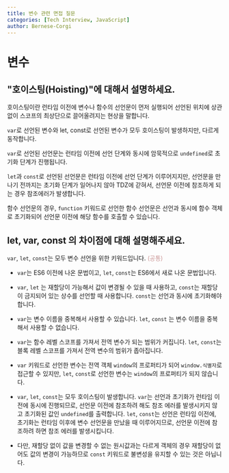 ```yaml
---
title: 변수 관련 면접 질문
categories: [Tech Interview, JavaScript]
author: Bernese-Corgi
---
```


# 변수

## "호이스팅(Hoisting)"에 대해서 설명하세요.

호이스팅이란 런타임 이전에 변수나 함수의 선언문이 먼저 실행되어 선언된 위치에 상관없이 스코프의 최상단으로 끌어올려지는 현상을 말합니다.

`var`로 선언된 변수와 let, const로 선언된 변수가 모두 호이스팅이 발생하지만, 다르게 동작합니다.

`var`로 선언된 선언문는 런타임 이전에 선언 단계와 동시에 암묵적으로 `undefined`로 초기화 단계가 진행됩니다.

`let`과 `const`로 선언된 선언문은 런타임 이전에 선언 단계가 이루어지지만, 선언문을 만나기 전까지는 초기화 단계가 일어나지 않아 TDZ에 갇혀서, 선언문 이전에 참조하게 되는 경우 참조에러가 발생합니다.

함수 선언문의 경우, `function` 키워드로 선언한 함수 선언문은 선언과 동시에 함수 객체로 초기화되어 선언문 이전에 해당 함수를 호출할 수 있습니다.

## let, var, const 의 차이점에 대해 설명해주세요.

`var`, `let`, `const`는 모두 변수 선언을 위한 키워드입니다. <span style="color: #cc9999">(공통)</span>

- `var`는 ES6 이전에 나온 문법이고,
  `let`, `const`는 ES6에서 새로 나온 문법입니다.

- `var`, `let` 는 재할당이 가능해서 값이 변경될 수 있을 때 사용하고,
  `const`는 재할당이 금지되어 있는 상수를 선언할 때 사용합니다. `const`는 선언과 동시에 초기화해야합니다.

- `var`는 변수 이름을 중복해서 사용할 수 있습니다.
  `let`, `const` 는 변수 이름을 중복해서 사용할 수 없습니다.

- `var`는 함수 레벨 스코프를 가져서 전역 변수가 되는 범위가 커집니다.
  `let`, `const`는 블록 레벨 스코프를 가져서 전역 변수의 범위가 좁아집니다.

- `var` 키워드로 선언한 변수는 전역 객체 `window`의 프로퍼티가 되어 `window.식별자`로 접근할 수 있지만,
  `let`, `const`로 선언한 변수는 `window`의 프로퍼티가 되지 않습니다.

- `var`, `let`, `const`는 모두 호이스팅이 발생합니다.
  `var`는 선언과 초기화가 런타임 이전에 동시에 진행되므로, 선언문 이전에 참조하려 해도 참조 에러를 발생시키지 않고 초기화된 값인 `undefined`를 출력합니다.
  `let`, `const`는 선언은 런타임 이전에, 초기화는 런타임 이후에 변수 선언문을 만났을 때 이루어지므로, 선언문 이전에 참조하려 하면 참조 에러를 발생시킵니다.

- 다만, 재할당 없이 값을 변경할 수 없는 원시값과는 다르게 객체의 경우 재할당이 없어도 값의 변경이 가능하므로 `const` 키워드로 불변성을 유지할 수 있는 것은 아닙니다.
